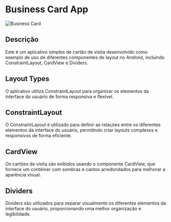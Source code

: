 # Business Card App

![Business Card](https://github.com/devgalassini/BusinessCardApp/blob/master/card.png)

## Descrição

Este é um aplicativo simples de cartão de visita desenvolvido como exemplo de uso de diferentes componentes de layout no Android, incluindo ConstraintLayout, CardView e Dividers.

## Layout Types

O aplicativo utiliza ConstraintLayout para organizar os elementos da interface do usuário de forma responsiva e flexível.

## ConstraintLayout

O ConstraintLayout é utilizado para definir as relações entre os diferentes elementos da interface do usuário, permitindo criar layouts complexos e responsivos de forma eficiente.

## CardView

Os cartões de visita são exibidos usando o componente CardView, que fornece um contêiner com sombras e cantos arredondados para melhorar a aparência visual.

## Dividers

Dividers são utilizados para separar visualmente os diferentes elementos da interface do usuário, proporcionando uma melhor organização e legibilidade.
